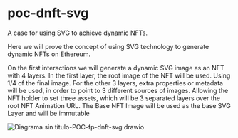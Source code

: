 # poc-dnft-svg
A case for using SVG to achieve dynamic NFTs. 

Here we will prove the concept of using SVG technology to generate dynamic NFTs on Ethereum.

On the first interactions we will generate a dynamic SVG image as an NFT with 4 layers.
In the first layer, the root image of the NFT will be used. Using 1/4 of the final image.
For the other 3 layers, extra properties or metadata will be used, in order to point to 3 different sources of images.
Allowing the NFT holder to set three assets, which will be 3 separated layers over the root NFT Animation URL.
The Base NFT Image will be used as the base SVG Layer and will be immutable

![Diagrama sin título-POC-fp-dnft-svg drawio](https://user-images.githubusercontent.com/11360704/197373657-77d6044e-1d69-4123-b7d0-e88cb15a9f0f.png)

